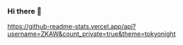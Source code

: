 ### Hi there 👋

https://github-readme-stats.vercel.app/api?username=ZKAW&count_private=true&theme=tokyonight
